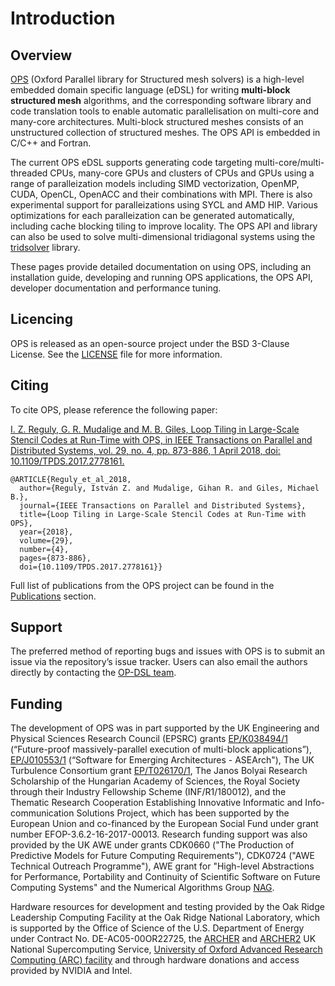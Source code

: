 # Introduction

## Overview

[OPS](https://github.com/OP-DSL/OPS) (Oxford Parallel library for Structured mesh solvers) is a high-level embedded domain specific language (eDSL) for writing **multi-block structured mesh** algorithms, and the corresponding software library and code translation tools to enable automatic parallelisation on multi-core and many-core architectures. Multi-block structured meshes consists of an unstructured collection of structured meshes. The OPS API is embedded in C/C++ and Fortran. 

The current OPS eDSL supports generating code targeting multi-core/multi-threaded CPUs, many-core GPUs and clusters of CPUs and GPUs using a range of paralleization models including SIMD vectorization, OpenMP, CUDA, OpenCL, OpenACC and their combinations with MPI. There is also experimental support for paralleizations using SYCL and AMD HIP. Various optimizations for each paralleization can be generated automatically, including cache blocking tiling to improve locality. The OPS API and library can also be used to solve multi-dimensional tridiagonal systems using the [tridsolver](https://github.com/OP-DSL/tridsolver) library.

These pages provide detailed documentation on using OPS, including an installation guide, developing and running OPS applications, the OPS API, developer documentation and performance tuning.


## Licencing
OPS is released as an open-source project under the BSD 3-Clause License. See the [LICENSE](https://github.com/OP-DSL/OPS/blob/master/LICENSE) file for more information.

## Citing
To cite OPS, please reference the following paper:

[I. Z. Reguly, G. R. Mudalige and M. B. Giles, Loop Tiling in Large-Scale Stencil Codes at Run-Time with OPS, in IEEE Transactions on Parallel and Distributed Systems, vol. 29, no. 4, pp. 873-886, 1 April 2018, doi: 10.1109/TPDS.2017.2778161.](https://ieeexplore.ieee.org/abstract/document/8121995)

```
@ARTICLE{Reguly_et_al_2018,
  author={Reguly, István Z. and Mudalige, Gihan R. and Giles, Michael B.},
  journal={IEEE Transactions on Parallel and Distributed Systems}, 
  title={Loop Tiling in Large-Scale Stencil Codes at Run-Time with OPS}, 
  year={2018},
  volume={29},
  number={4},
  pages={873-886},
  doi={10.1109/TPDS.2017.2778161}}
```
Full list of publications from the OPS project can be found in the [Publications](https://ops-dsl.readthedocs.io/en/markdowndocdev/pubs.html) section.

## Support
The preferred method of reporting bugs and issues with OPS is to submit an issue via the repository’s issue tracker. Users can also email the authors directly by  contacting the [OP-DSL team](https://op-dsl.github.io/about.html). 

## Funding
The development of OPS was in part supported by the UK Engineering and Physical Sciences Research Council (EPSRC) grants [EP/K038494/1](https://gow.epsrc.ukri.org/NGBOViewGrant.aspx?GrantRef=EP/K038494/1) (“Future-proof massively-parallel execution of multi-block applications”), [EP/J010553/1](https://gow.epsrc.ukri.org/NGBOViewGrant.aspx?GrantRef=EP/J010553/1) (“Software for Emerging Architectures - ASEArch"), The UK Turbulence Consortium grant [EP/T026170/1](https://gow.epsrc.ukri.org/NGBOViewGrant.aspx?GrantRef=EP/T026170/1), The Janos Bolyai Research Scholarship of the Hungarian Academy of Sciences, the Royal Society through their Industry Fellowship Scheme (INF/R1/180012), and the Thematic Research Cooperation Establishing Innovative Informatic and Info-communication Solutions Project, which has been supported by the European Union and co-financed by the European Social Fund under grant number EFOP-3.6.2-16-2017-00013. Research funding support was also provided by the UK AWE under grants CDK0660 ("The Production of Predictive Models for Future Computing Requirements"), CDK0724 ("AWE Technical Outreach Programme"), AWE grant for "High-level Abstractions for Performance, Portability and Continuity of Scientific Software on Future Computing Systems" and the Numerical Algorithms Group [NAG](https://www.nag.com/).

Hardware resources for development and testing provided by the Oak Ridge Leadership Computing Facility at the Oak Ridge National Laboratory, which is supported by the Office of Science of the U.S. Department of Energy under Contract No. DE-AC05-00OR22725, the [ARCHER](http://www.archer.ac.uk) and [ARCHER2](https://www.archer2.ac.uk/) UK National Supercomputing Service, [University of Oxford Advanced Research Computing (ARC) facility](http://dx.doi.org/10.5281/zenodo.22558) and through hardware donations and access provided by NVIDIA and Intel.
